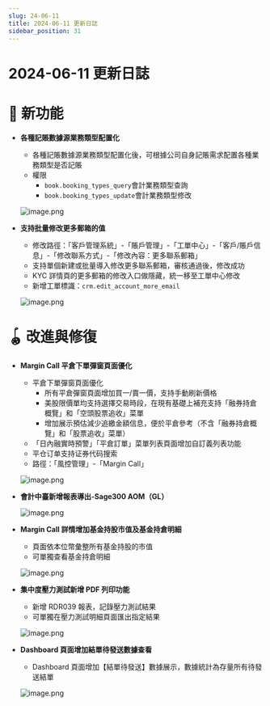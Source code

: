 ```yaml
---
slug: 24-06-11
title: 2024-06-11 更新日誌
sidebar_position: 31
---
```



# 2024-06-11 更新日誌


# 🎉 新功能

- **各種記賬數據源業務類型配置化**
    - 各種記賬數據源業務類型配置化後，可根據公司自身記賬需求配置各種業務類型是否記賬
    - 權限
        - `book.booking_types_query`會計業務類型查詢
        - `book.booking_types_update`會計業務類型修改

    ![image.png](/assets/64b9ca5bd8954a6e00df0d36f82c2f67.png)

- **支持批量修改更多郵箱的值**
    - 修改路徑：「客戶管理系統」-「賬戶管理」-「工單中心」-「客戶/賬戶信息」-「修改聯系方式」-「修改內容：更多聯系郵箱」
    - 支持單個新建或批量導入修改更多聯系郵箱，審核通過後，修改成功
    - KYC 詳情頁的更多郵箱的修改入口做隱藏，統一移至工單中心修改
    - 新增工單標識：`crm.edit_account_more_email`

    ![image.png](/assets/955afadfb4aa9a69c69904ac2fc05d0f.png)


# 🪀 改進與修復

- **Margin Call 平倉下單彈窗頁面優化**
    - 平倉下單彈窗頁面優化
        - 所有平倉彈窗頁面增加買一/賣一價，支持手動刷新價格
        - 美股限價單均支持選擇交易時段，在現有基礎上補充支持「融券持倉概覽」和「空頭股票追收」菜單
        - 增加展示預估減少追繳金額信息，便於平倉參考（不含「融券持倉概覽」和「股票追收」菜單）
    - 「日內融實時預警」「平倉訂單」菜單列表頁面增加自訂義列表功能
    - 平仓订单支持证券代码搜索
    - 路徑：「風控管理」-「Margin Call」

    ![image.png](/assets/efb9e902e0a6c2f0840e05ff12077a90.png)

- **會計中臺新增報表導出-Sage300 AOM（GL）**

    ![image.png](/assets/4fcbf0c57eb13bb34cdd03d64ca544b8.png)

- **Margin Call 詳情增加基金持股市值及基金持倉明細**
    - 頁面依本位幣彙整所有基金持股的市值
    - 可單獨查看基金持倉明細

    ![image.png](/assets/64630e190e1ca97da70542874c8a6d6a.png)

- **集中度壓力測試新增 PDF 列印功能**
    - 新增 RDR039 報表，記錄壓力測試結果
    - 可單獨在壓力測試明細頁面匯出指定結果

    ![image.png](/assets/9c334407fb2ac82a83cf76fe71ba0d0f.png)

- **Dashboard 頁面增加結單待發送數據查看**
    - Dashboard 頁面增加【結單待發送】數據展示，數據統計為存量所有待發送結單

    ![image.png](/assets/1afd4711a479ade6bc4302b492c502ec.png)

